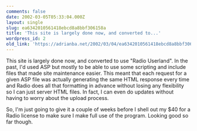 ```yaml
---
comments: false
date: 2002-03-05T05:33:04.000Z
layout: single
slug: ea6342010561418ebcd8a8bbf306158a
title: 'This site is largely done now, and converted to...'
wordpress_id: 2
old_link: 'https://adrianba.net/2002/03/04/ea6342010561418ebcd8a8bbf306158a/'
---
```

This site is largely done now, and converted to use "Radio
Userland". In the past, I'd used ASP but mostly to be able to use
some scripting and include files that made site maintenance easier.
This meant that each request for a given ASP file was actually
generating the same HTML response every time and Radio does all
that formatting in advance without losing any flexibility so I can
just server HTML files. In fact, I can even do updates without
having to worry about the upload process.

So, I'm just going to give it a couple of weeks before I shell
out my $40 for a Radio license to make sure I make full use of the
program. Looking good so far though.
